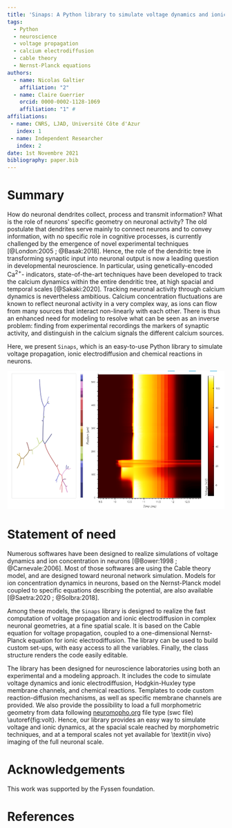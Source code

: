 ```yaml
---
title: 'Sinaps: A Python library to simulate voltage dynamics and ionic electrodiffusion in neurons'
tags:
  - Python
  - neuroscience
  - voltage propagation
  - calcium electrodiffusion
  - cable theory
  - Nernst-Planck equations
authors:
  - name: Nicolas Galtier
    affiliation: "2"
  - name: Claire Guerrier
    orcid: 0000-0002-1128-1069 
    affiliation: "1" #
affiliations:
 - name: CNRS, LJAD, Université Côte d'Azur
   index: 1
 - name: Independent Researcher
   index: 2
date: 1st Novembre 2021
bibliography: paper.bib
---
```


# Summary

How do neuronal dendrites collect, process and transmit information? What is the role of neurons'
specific geometry on neuronal activity? The old postulate that dendrites serve mainly to connect
neurons and to convey information, with no specific role in cognitive processes, is currently
challenged by the emergence of novel experimental techniques [@London:2005 ; @Basak:2018]. Hence, the 
role of the dendritic tree in transforming synaptic input into neuronal output is now a leading
question in developmental neuroscience. In particular, using genetically-encoded Ca$^{2+}$-
indicators, state-of-the-art techniques have been developed to track the calcium dynamics within
the entire dendritic tree, at high spacial and temporal scales [@Sakaki:2020]. Tracking neuronal
activity through calcium dynamics is nevertheless ambitious. Calcium concentration fluctuations
are known to reflect neuronal activity in a very complex way, as ions can flow from many sources
that interact non-linearly with each other. There is thus an enhanced need for modeling to
resolve what can be seen as an inverse problem: finding from experimental recordings the markers
of synaptic activity, and distinguish in the calcium signals the different calcium sources. 

Here, we present `Sinaps`, which is an easy-to-use Python library to simulate voltage propagation, ionic electrodiffusion and chemical reactions in neurons. 

![Left: a complete neuronal geometry created using `Sinaps`. Right: Simulation of voltage propagation in the dendritic tree represented in Left. The color code in the middle maps the structure of the geometry on the left, to the vertical position on the right.\label{fig:volt}](Fig1.png)

# Statement of need

Numerous softwares have been designed to realize simulations of voltage dynamics and ion concentration in neurons [@Bower:1998 ; @Carnevale:2006]. Most of those softwares are using the Cable theory model, and are designed toward neuronal network simulation. Models for ion concentration dynamics in neurons, based on the Nernst-Planck model coupled to specific equations describing the potential, are also available [@Saetra:2020 ; @Solbra:2018]. 

Among these models, the `Sinaps` library is designed to realize the fast computation of voltage propagation and ionic electrodiffusion in complex neuronal geometries, at a fine spatial scale. It is based on the Cable equation for voltage propagation, coupled to a one-dimensional Nernst-Planck equation for ionic electrodiffusion. The library can be used to build custom set-ups, with easy access to all the variables. Finally, the class structure renders the code easily editable.

The library has been designed for neuroscience laboratories using both an experimental and a modeling approach. It includes the code to simulate voltage dynamics and ionic electrodiffusion, Hodgkin-Huxley type membrane channels, and chemical reactions. Templates to code custom reaction-diffusion mechanisms, as well as specific membrane channels are provided. We also provide the possibility to load a full morphometric geometry from data following [neuromopho.org](http://neuromorpho.org/) file type (swc file) \autoref{fig:volt}. Hence, our library provides an easy way to simulate voltage and ionic dynamics, at the spacial scale reached by morphometric techniques, and at a temporal scales not yet available for \textit{in vivo} imaging of the full neuronal scale.

# Acknowledgements

This work was supported by the Fyssen foundation.

# References
